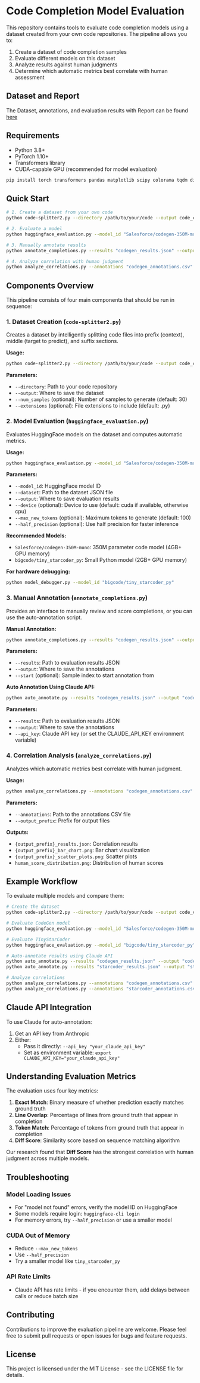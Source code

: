 # Code Completion Model Evaluation

This repository contains tools to evaluate code completion models using a dataset created from your own code repositories. The pipeline allows you to:

1. Create a dataset of code completion samples
2. Evaluate different models on this dataset
3. Analyze results against human judgments
4. Determine which automatic metrics best correlate with human assessment


## Dataset and Report
The Dataset, annotations, and evaluation results with Report can be found  [here](https://drive.google.com/drive/folders/1eS_ftnlDT3IHfeC9YSwtP3ZdxM2BPu8j)

## Requirements

- Python 3.8+
- PyTorch 1.10+
- Transformers library
- CUDA-capable GPU (recommended for model evaluation)

```bash
pip install torch transformers pandas matplotlib scipy colorama tqdm difflib numpy
```

## Quick Start

```bash
# 1. Create a dataset from your own code
python code-splitter2.py --directory /path/to/your/code --output code_completion_dataset.json

# 2. Evaluate a model
python huggingface_evaluation.py --model_id "Salesforce/codegen-350M-mono" --dataset "code_completion_dataset.json" --output "codegen_results.json"

# 3. Manually annotate results 
python annotate_completions.py --results "codegen_results.json" --output "codegen_annotations.csv"

# 4. Analyze correlation with human judgment
python analyze_correlations.py --annotations "codegen_annotations.csv" --output_prefix "codegen_analysis"
```

## Components Overview

This pipeline consists of four main components that should be run in sequence:

### 1. Dataset Creation (`code-splitter2.py`)

Creates a dataset by intelligently splitting code files into prefix (context), middle (target to predict), and suffix sections.

**Usage:**
```bash
python code-splitter2.py --directory /path/to/your/code --output code_completion_dataset.json --num_samples 30 --extensions .py .java
```

**Parameters:**
- `--directory`: Path to your code repository
- `--output`: Where to save the dataset
- `--num_samples` (optional): Number of samples to generate (default: 30)
- `--extensions` (optional): File extensions to include (default: .py)

### 2. Model Evaluation (`huggingface_evaluation.py`)

Evaluates HuggingFace models on the dataset and computes automatic metrics.

**Usage:**
```bash
python huggingface_evaluation.py --model_id "Salesforce/codegen-350M-mono" --dataset "code_completion_dataset.json" --output "codegen_results.json" --device cuda
```

**Parameters:**
- `--model_id`: HuggingFace model ID
- `--dataset`: Path to the dataset JSON file
- `--output`: Where to save evaluation results
- `--device` (optional): Device to use (default: cuda if available, otherwise cpu)
- `--max_new_tokens` (optional): Maximum tokens to generate (default: 100)
- `--half_precision` (optional): Use half precision for faster inference

**Recommended Models:**
- `Salesforce/codegen-350M-mono`: 350M parameter code model (4GB+ GPU memory)
- `bigcode/tiny_starcoder_py`: Small Python model (2GB+ GPU memory)

**For hardware debugging:**
```bash
python model_debugger.py --model_id "bigcode/tiny_starcoder_py"
```

### 3. Manual Annotation (`annotate_completions.py`)

Provides an interface to manually review and score completions, or you can use the auto-annotation script.

**Manual Annotation:**
```bash
python annotate_completions.py --results "codegen_results.json" --output "codegen_annotations.csv"
```

**Parameters:**
- `--results`: Path to evaluation results JSON
- `--output`: Where to save the annotations
- `--start` (optional): Sample index to start annotation from

**Auto Annotation Using Claude API:**
```bash
python auto_annotate.py --results "codegen_results.json" --output "codegen_annotations.csv" --api_key "your_claude_api_key"
```

**Parameters:**
- `--results`: Path to evaluation results JSON
- `--output`: Where to save the annotations
- `--api_key`: Claude API key (or set the CLAUDE_API_KEY environment variable)

### 4. Correlation Analysis (`analyze_correlations.py`)

Analyzes which automatic metrics best correlate with human judgment.

**Usage:**
```bash
python analyze_correlations.py --annotations "codegen_annotations.csv" --output_prefix "codegen_analysis"
```

**Parameters:**
- `--annotations`: Path to the annotations CSV file
- `--output_prefix`: Prefix for output files

**Outputs:**
- `{output_prefix}_results.json`: Correlation results
- `{output_prefix}_bar_chart.png`: Bar chart visualization
- `{output_prefix}_scatter_plots.png`: Scatter plots
- `human_score_distribution.png`: Distribution of human scores

## Example Workflow

To evaluate multiple models and compare them:

```bash
# Create the dataset
python code-splitter2.py --directory /path/to/your/code --output code_completion_dataset.json

# Evaluate CodeGen model
python huggingface_evaluation.py --model_id "Salesforce/codegen-350M-mono" --dataset "code_completion_dataset.json" --output "codegen_results.json"

# Evaluate TinyStarCoder
python huggingface_evaluation.py --model_id "bigcode/tiny_starcoder_py" --dataset "code_completion_dataset.json" --output "starcoder_results.json"

# Auto-annotate results using Claude API
python auto_annotate.py --results "codegen_results.json" --output "codegen_annotations.csv" --api_key "your_claude_api_key"
python auto_annotate.py --results "starcoder_results.json" --output "starcoder_annotations.csv" --api_key "your_claude_api_key"

# Analyze correlations
python analyze_correlations.py --annotations "codegen_annotations.csv" --output_prefix "codegen_analysis"
python analyze_correlations.py --annotations "starcoder_annotations.csv" --output_prefix "starcoder_analysis"
```

## Claude API Integration

To use Claude for auto-annotation:

1. Get an API key from Anthropic
2. Either:
   - Pass it directly: `--api_key "your_claude_api_key"`
   - Set as environment variable: `export CLAUDE_API_KEY="your_claude_api_key"`

## Understanding Evaluation Metrics

The evaluation uses four key metrics:

1. **Exact Match**: Binary measure of whether prediction exactly matches ground truth
2. **Line Overlap**: Percentage of lines from ground truth that appear in completion
3. **Token Match**: Percentage of tokens from ground truth that appear in completion
4. **Diff Score**: Similarity score based on sequence matching algorithm

Our research found that **Diff Score** has the strongest correlation with human judgment across multiple models.

## Troubleshooting

### Model Loading Issues
- For "model not found" errors, verify the model ID on HuggingFace
- Some models require login: `huggingface-cli login`
- For memory errors, try `--half_precision` or use a smaller model

### CUDA Out of Memory
- Reduce `--max_new_tokens`
- Use `--half_precision`
- Try a smaller model like `tiny_starcoder_py`

### API Rate Limits
- Claude API has rate limits - if you encounter them, add delays between calls or reduce batch size

## Contributing

Contributions to improve the evaluation pipeline are welcome. Please feel free to submit pull requests or open issues for bugs and feature requests.

## License

This project is licensed under the MIT License - see the LICENSE file for details.